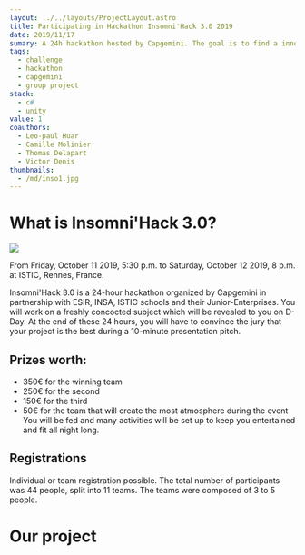 ```yaml
---
layout: ../../layouts/ProjectLayout.astro
title: Participating in Hackathon Insomni'Hack 3.0 2019
date: 2019/11/17
sumary: A 24h hackathon hosted by Capgemini. The goal is to find a innovative solution to a problem.
tags: 
  - challenge
  - hackathon
  - capgemini
  - group project
stack: 
  - c#
  - unity
value: 1
coauthors:
  - Leo-paul Huar 
  - Camille Molinier
  - Thomas Delapart
  - Victor Denis
thumbnails: 
  - /md/inso1.jpg
---
```


# What is Insomni'Hack 3.0?

![](/md/inso1.jpg)

From Friday, October 11 2019, 5:30 p.m. to Saturday, October 12 2019, 8 p.m. at ISTIC, Rennes, France.

Insomni'Hack 3.0 is a 24-hour hackathon organized by Capgemini in partnership with ESIR, INSA, ISTIC schools and their Junior-Enterprises. You will work on a freshly concocted subject which will be revealed to you on D-Day. At the end of these 24 hours, you will have to convince the jury that your project is the best during a 10-minute presentation pitch.

## Prizes worth:
- 350€ for the winning team
- 250€ for the second
- 150€ for the third
- 50€ for the team that will create the most atmosphere during the event
You will be fed and many activities will be set up to keep you entertained and fit all night long.

## Registrations

Individual or team registration possible. The total number of participants was 44 people, split into 11 teams. The teams were composed of 3 to 5 people.

# Our project